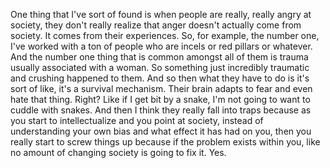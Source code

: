  One thing that I've sort of found is when people are really, really angry at society, they don't really realize that anger doesn't actually come from society. It comes from their experiences. So, for example, the number one, I've worked with a ton of people who are incels or red pillars or whatever. And the number one thing that is common amongst all of them is trauma usually associated with a woman. So something just incredibly traumatic and crushing happened to them. And so then what they have to do is it's sort of like, it's a survival mechanism. Their brain adapts to fear and even hate that thing. Right? Like if I get bit by a snake, I'm not going to want to cuddle with snakes. And then I think they really fall into traps because as you start to intellectualize and you point at society, instead of understanding your own bias and what effect it has had on you, then you really start to screw things up because if the problem exists within you, like no amount of changing society is going to fix it. Yes.
